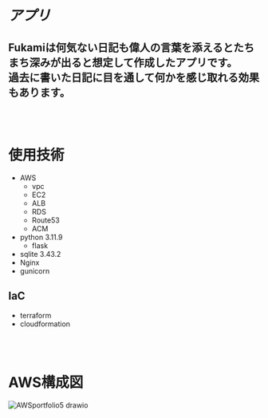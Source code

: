 # _アプリ_

## Fukamiは何気ない日記も偉人の言葉を添えるとたちまち深みが出ると想定して作成したアプリです。<br>過去に書いた日記に目を通して何かを感じ取れる効果もあります。
<br>
<br>

# 使用技術　　
- AWS
   - vpc
   - EC2
   - ALB
   - RDS
   - Route53
   - ACM
- python 3.11.9
  - flask
- sqlite 3.43.2
- Nginx
- gunicorn
## IaC 
- terraform
- cloudformation

<br>
<br>


# AWS構成図
![AWSportfolio5 drawio](https://github.com/user-attachments/assets/fc09621e-d6e4-482b-a811-83bab344a29b)
